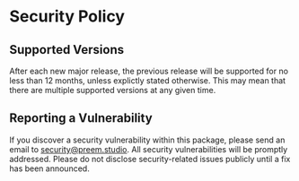 # Security Policy

## Supported Versions

After each new major release, the previous release will be supported for no less than 12 months, unless explictly stated otherwise. This may mean that there are multiple supported versions at any given time.

## Reporting a Vulnerability

If you discover a security vulnerability within this package, please send an email to [security@preem.studio](mailto:security@preem.studio). All security vulnerabilities will be promptly addressed. Please do not disclose security-related issues publicly until a fix has been announced.

